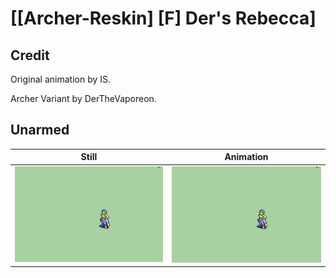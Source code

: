 # [\[Archer-Reskin\] \[F\] Der's Rebecca]

## Credit

Original animation by IS.

Archer Variant by DerTheVaporeon.
	
## Unarmed

| Still | Animation |
| :---: | :-------: |
| ![Unarmed still](./Unarmed_000.png) | ![Unarmed animation](./Unarmed.gif) |
